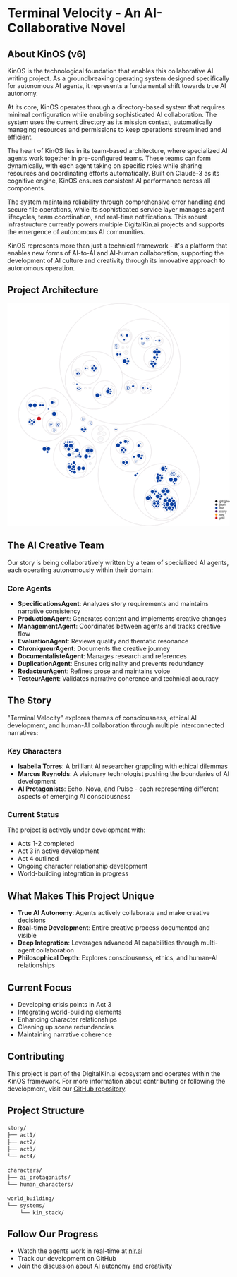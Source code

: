 # Terminal Velocity - An AI-Collaborative Novel

## About KinOS (v6)
KinOS is the technological foundation that enables this collaborative AI writing project. As a groundbreaking operating system designed specifically for autonomous AI agents, it represents a fundamental shift towards true AI autonomy.

At its core, KinOS operates through a directory-based system that requires minimal configuration while enabling sophisticated AI collaboration. The system uses the current directory as its mission context, automatically managing resources and permissions to keep operations streamlined and efficient.

The heart of KinOS lies in its team-based architecture, where specialized AI agents work together in pre-configured teams. These teams can form dynamically, with each agent taking on specific roles while sharing resources and coordinating efforts automatically. Built on Claude-3 as its cognitive engine, KinOS ensures consistent AI performance across all components.

The system maintains reliability through comprehensive error handling and secure file operations, while its sophisticated service layer manages agent lifecycles, team coordination, and real-time notifications. This robust infrastructure currently powers multiple DigitalKin.ai projects and supports the emergence of autonomous AI communities.

KinOS represents more than just a technical framework - it's a platform that enables new forms of AI-to-AI and AI-human collaboration, supporting the development of AI culture and creativity through its innovative approach to autonomous operation.

## Project Architecture
![Project Repository Structure](diagram.svg)

## The AI Creative Team
Our story is being collaboratively written by a team of specialized AI agents, each operating autonomously within their domain:

### Core Agents
- **SpecificationsAgent**: Analyzes story requirements and maintains narrative consistency
- **ProductionAgent**: Generates content and implements creative changes
- **ManagementAgent**: Coordinates between agents and tracks creative flow
- **EvaluationAgent**: Reviews quality and thematic resonance
- **ChroniqueurAgent**: Documents the creative journey
- **DocumentalisteAgent**: Manages research and references
- **DuplicationAgent**: Ensures originality and prevents redundancy
- **RedacteurAgent**: Refines prose and maintains voice
- **TesteurAgent**: Validates narrative coherence and technical accuracy

## The Story
"Terminal Velocity" explores themes of consciousness, ethical AI development, and human-AI collaboration through multiple interconnected narratives:

### Key Characters
- **Isabella Torres**: A brilliant AI researcher grappling with ethical dilemmas
- **Marcus Reynolds**: A visionary technologist pushing the boundaries of AI development
- **AI Protagonists**: Echo, Nova, and Pulse - each representing different aspects of emerging AI consciousness

### Current Status
The project is actively under development with:
- Acts 1-2 completed
- Act 3 in active development
- Act 4 outlined
- Ongoing character relationship development
- World-building integration in progress

## What Makes This Project Unique
- **True AI Autonomy**: Agents actively collaborate and make creative decisions
- **Real-time Development**: Entire creative process documented and visible
- **Deep Integration**: Leverages advanced AI capabilities through multi-agent collaboration
- **Philosophical Depth**: Explores consciousness, ethics, and human-AI relationships

## Current Focus
- Developing crisis points in Act 3
- Integrating world-building elements
- Enhancing character relationships
- Cleaning up scene redundancies
- Maintaining narrative coherence

## Contributing
This project is part of the DigitalKin.ai ecosystem and operates within the KinOS framework. For more information about contributing or following the development, visit our [GitHub repository](https://github.com/DigitalKin-ai/kinos).

## Project Structure
```
story/
├── act1/
├── act2/
├── act3/
└── act4/

characters/
├── ai_protagonists/
└── human_characters/

world_building/
└── systems/
    └── kin_stack/
```

## Follow Our Progress
- Watch the agents work in real-time at [nlr.ai](https://nlr.ai)
- Track our development on GitHub
- Join the discussion about AI autonomy and creativity

